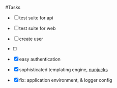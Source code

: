 #Tasks

- [ ] test suite for api
- [ ] test suite for web
- [ ] create user
- [ ]

- [x] easy authentication
- [x] sophisticated templating engine, [nunjucks][1]
- [x] fix: application environment, & logger config

[1]: https://mozilla.github.io/nunjucks/getting-started.html
